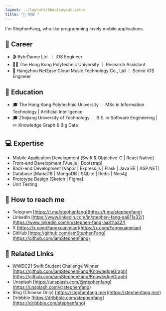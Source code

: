 ```yaml
---
layout: ../layouts/AboutLayout.astro
title: "👋 你好 "
---
```


I'm StephenFang, who like programming lovely mobile applications.

## 💼 Career

- 🎬 ByteDance Ltd. ｜ iOS Engineer
- 🧑‍💻 The Hong Kong Polytechnic University ｜ Research Assistant
- 🎵 Hangzhou NetEase Cloud Music Technology Co., Ltd ｜ Senior iOS Engineer

## 🏫 Education

- 🎓 The Hong Kong Polytechnic University ｜ MSc in Information Technology | Artificial Intelligence
- 🎓 Zhejiang University of Technology ｜ B.E. in Software Engineering | ✏️ Knowledge Graph & Big Data

## 💻 Expertise

- Mobile Application Development [Swift & Objective-C | React Native]
- Front-end Development [Vue.js | Bootstrap]
- Back-end Development [Vapor | Express.js | Flask | Java EE | ASP.NET]
- Database [MariaDB | MongoDB | SQLite | Redis | Neo4j]
- Prototype Design [Sketch | Figma]
- Unit Testing

## 📮 How to reach me

- Telegram [https://t.me/stephenfang](https://t.me/stephenfang)
- LinkedIn [https://www.linkedin.com/in/stephen-fang-aa811a32/](https://www.linkedin.com/in/stephen-fang-aa811a32/)
- X [https://x.com/Fangxuanmiao](https://x.com/Fangxuanmiao)
- GitHub [https://github.com/iamStephenFang](https://github.com/iamStephenFang)

## 📁 Related Links

- WWDC21 Swift Student Challenge Winner [https://github.com/iamStephenFang/KnowledgeGraph](https://github.com/iamStephenFang/KnowledgeGraph)
- Unsplash [https://unsplash.com/@stephenfang](https://unsplash.com/@stephenfang)
- Blog (Chinese Only) [https://stephenfang.me/](https://stephenfang.me/)
- Dribbble [https://dribbble.com/stephenfang](https://dribbble.com/stephenfang)
